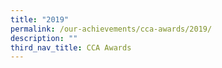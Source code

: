 ```yaml
---
title: "2019"
permalink: /our-achievements/cca-awards/2019/
description: ""
third_nav_title: CCA Awards
---
```

